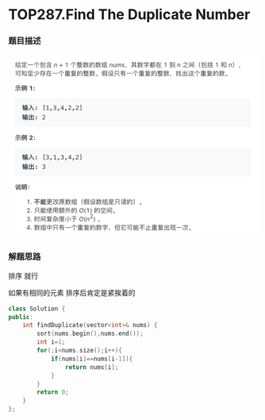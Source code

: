 # TOP287.Find The Duplicate Number   
### 题目描述   
![avatar](1.png)   

### 解题思路

排序 就行

如果有相同的元素 排序后肯定是紧挨着的

```cpp
class Solution {
public:
    int findDuplicate(vector<int>& nums) {
        sort(nums.begin(),nums.end());
        int i=1;
        for(;i<nums.size();i++){
            if(nums[i]==nums[i-1]){
                return nums[i];
            }
        }
        return 0;
    }
};
```

